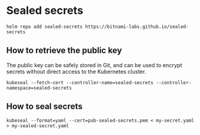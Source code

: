# Sealed secrets

```commandline
helm repo add sealed-secrets https://bitnami-labs.github.io/sealed-secrets
```

## How to retrieve the public key
The public key can be safely stored in Git, and can be used to encrypt secrets without direct access to the Kubernetes cluster.
```commandline
kubeseal --fetch-cert --controller-name=sealed-secrets --controller-namespace=sealed-secrets
```

## How to seal secrets
```commandline
kubeseal --format=yaml --cert=pub-sealed-secrets.pem < my-secret.yaml > my-sealed-secret.yaml
```
